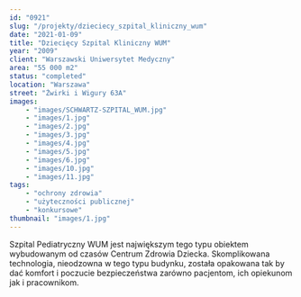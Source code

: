 ```yaml
---
id: "0921"
slug: "/projekty/dzieciecy_szpital_kliniczny_wum"
date: "2021-01-09"
title: "Dziecięcy Szpital Kliniczny WUM"
year: "2009"
client: "Warszawski Uniwersytet Medyczny"
area: "55 000 m2"
status: "completed"
location: "Warszawa"
street: "Żwirki i Wigury 63A"
images: 
    - "images/SCHWARTZ-SZPITAL_WUM.jpg"
    - "images/1.jpg"
    - "images/2.jpg"
    - "images/3.jpg"
    - "images/4.jpg"    
    - "images/5.jpg"    
    - "images/6.jpg"    
    - "images/10.jpg"    
    - "images/11.jpg"    
tags: 
    - "ochrony zdrowia"
    - "użyteczności publicznej"
    - "konkursowe"
thumbnail: "images/1.jpg"
---
```

Szpital Pediatryczny WUM jest największym tego typu obiektem wybudowanym od czasów Centrum Zdrowia Dziecka. Skomplikowana technologia, nieodzowna w tego typu budynku, została opakowana tak by dać komfort i&nbsp;poczucie bezpieczeństwa zarówno pacjentom, ich opiekunom jak i&nbsp;pracownikom.

